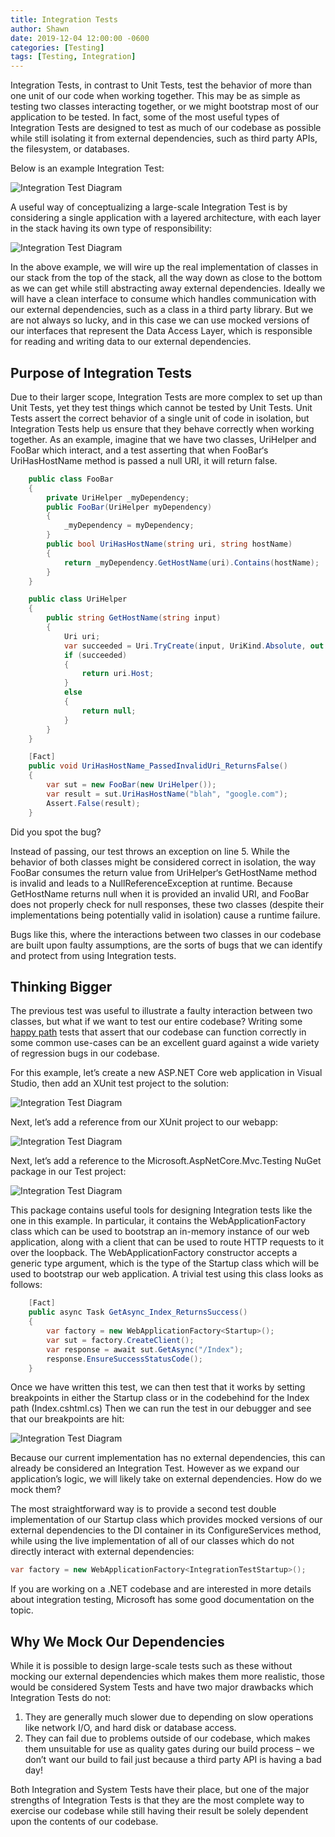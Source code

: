 ```yaml
---
title: Integration Tests
author: Shawn
date: 2019-12-04 12:00:00 -0600
categories: [Testing]
tags: [Testing, Integration]
---
```


Integration Tests, in contrast to Unit Tests, test the behavior of more than one unit of our code when working together. This may be as simple as testing two classes interacting together, or we might bootstrap most of our application to be tested. In fact, some of the most useful types of Integration Tests are designed to test as much of our codebase as possible while still isolating it from external dependencies, such as third party APIs, the filesystem, or databases.

Below is an example Integration Test:

![Integration Test Diagram](/assets/img/posts/integration-tests/integration-test-diagram.png)

A useful way of conceptualizing a large-scale Integration Test is by considering a single application with a layered architecture, with each layer in the stack having its own type of responsibility:

![Integration Test Diagram](/assets/img/posts/integration-tests/integration-test-diagram-2.png)

In the above example, we will wire up the real implementation of classes in our stack from the top of the stack, all the way down as close to the bottom as we can get while still abstracting away external dependencies. Ideally we will have a clean interface to consume which handles communication with our external dependencies, such as a class in a third party library. But we are not always so lucky, and in this case we can use mocked versions of our interfaces that represent the Data Access Layer, which is responsible for reading and writing data to our external dependencies.

## Purpose of Integration Tests

Due to their larger scope, Integration Tests are more complex to set up than Unit Tests, yet they test things which cannot be tested by Unit Tests. Unit Tests assert the correct behavior of a single unit of code in isolation, but Integration Tests help us ensure that they behave correctly when working together. As an example, imagine that we have two classes, UriHelper and FooBar which interact, and a test asserting that when FooBar‘s UriHasHostName method is passed a null URI, it will return false.

``` c#
    public class FooBar
    {
        private UriHelper _myDependency;
        public FooBar(UriHelper myDependency)
        {
            _myDependency = myDependency;
        }
        public bool UriHasHostName(string uri, string hostName)
        {
            return _myDependency.GetHostName(uri).Contains(hostName);
        }
    }
```

``` c#
    public class UriHelper
    {
        public string GetHostName(string input)
        {
            Uri uri;
            var succeeded = Uri.TryCreate(input, UriKind.Absolute, out uri);
            if (succeeded)
            {
                return uri.Host;
            }
            else
            {
                return null;
            }
        }
    }
```

``` c#
    [Fact]
    public void UriHasHostName_PassedInvalidUri_ReturnsFalse()
    {
        var sut = new FooBar(new UriHelper());
        var result = sut.UriHasHostName("blah", "google.com");
        Assert.False(result);
    }
```

Did you spot the bug?

Instead of passing, our test throws an exception on line 5. While the behavior of both classes might be considered correct in isolation, the way FooBar consumes the return value from UriHelper‘s GetHostName method is invalid and leads to a NullReferenceException at runtime. Because GetHostName returns null when it is provided an invalid URI, and FooBar does not properly check for null responses, these two classes (despite their implementations being potentially valid in isolation) cause a runtime failure.

Bugs like this, where the interactions between two classes in our codebase are built upon faulty assumptions, are the sorts of bugs that we can identify and protect from using Integration tests.

## Thinking Bigger

The previous test was useful to illustrate a faulty interaction between two classes, but what if we want to test our entire codebase? Writing some [happy path](https://en.wikipedia.org/wiki/Happy_path) tests that assert that our codebase can function correctly in some common use-cases can be an excellent guard against a wide variety of regression bugs in our codebase.

For this example, let’s create a new ASP.NET Core web application in Visual Studio, then add an XUnit test project to the solution:

![Integration Test Diagram](/assets/img/posts/integration-tests/new-asp-net-core-web-app.png)

Next, let’s add a reference from our XUnit project to our webapp:

![Integration Test Diagram](/assets/img/posts/integration-tests/xunit-reference.png)

Next, let’s add a reference to the Microsoft.AspNetCore.Mvc.Testing NuGet package in our Test project:

![Integration Test Diagram](/assets/img/posts/integration-tests/integration-testing-reference.png)

This package contains useful tools for designing Integration tests like the one in this example. In particular, it contains the WebApplicationFactory class which can be used to bootstrap an in-memory instance of our web application, along with a client that can be used to route HTTP requests to it over the loopback. The WebApplicationFactory constructor accepts a generic type argument, which is the type of the Startup class which will be used to bootstrap our web application. A trivial test using this class looks as follows:

``` c#
    [Fact]
    public async Task GetAsync_Index_ReturnsSuccess()
    {
        var factory = new WebApplicationFactory<Startup>();
        var sut = factory.CreateClient();
        var response = await sut.GetAsync("/Index");
        response.EnsureSuccessStatusCode();
    }
```

Once we have written this test, we can then test that it works by setting breakpoints in either the Startup class or in the codebehind for the Index path (Index.cshtml.cs) Then we can run the test in our debugger and see that our breakpoints are hit:

![Integration Test Diagram](/assets/img/posts/integration-tests/integration-test-breakpoint.png)

Because our current implementation has no external dependencies, this can already be considered an Integration Test. However as we expand our application’s logic, we will likely take on external dependencies. How do we mock them?

The most straightforward way is to provide a second test double implementation of our Startup class which provides mocked versions of our external dependencies to the DI container in its ConfigureServices method, while using the live implementation of all of our classes which do not directly interact with external dependencies:

``` c#
var factory = new WebApplicationFactory<IntegrationTestStartup>();
```

If you are working on a .NET codebase and are interested in more details about integration testing, Microsoft has some good documentation on the topic.

## Why We Mock Our Dependencies

While it is possible to design large-scale tests such as these without mocking our external dependencies which makes them more realistic, those would be considered System Tests and have two major drawbacks which Integration Tests do not:

1. They are generally much slower due to depending on slow operations like network I/O, and hard disk or database access.
2. They can fail due to problems outside of our codebase, which makes them unsuitable for use as quality gates during our build process – we don’t want our build to fail just because a third party API is having a bad day!

Both Integration and System Tests have their place, but one of the major strengths of Integration Tests is that they are the most complete way to exercise our codebase while still having their result be solely dependent upon the contents of our codebase.
